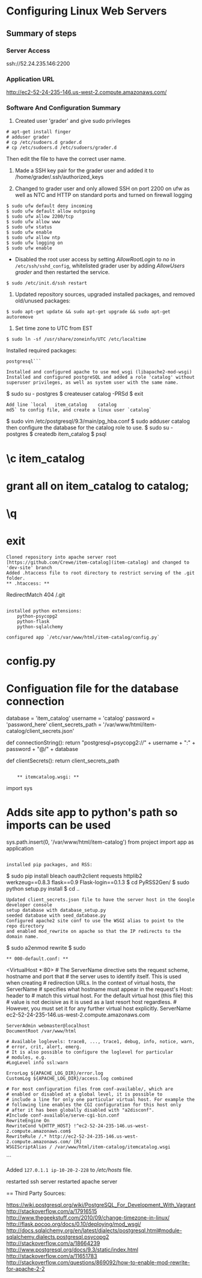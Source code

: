 # Configuring Linux Web Servers

## Summary of steps

### Server Access
ssh://52.24.235.146:2200

### Application URL
http://ec2-52-24-235-146.us-west-2.compute.amazonaws.com/

### Software And Configuration Summary


1. Created user 'grader' and give sudo privileges
```
# apt-get install finger
# adduser grader
# cp /etc/sudoers.d grader.d
# cp /etc/sudoers.d /etc/sudoers/grader.d
```
Then edit the file to have the correct user name.

1. Made a SSH key pair for the grader user and added it to /home/grader/.ssh/authorized_keys

1. Changed to grader user and only allowed SSH on port 2200 on ufw as well as NTC and HTTP on standard ports and turned on firewall logging
```
$ sudo ufw default deny incoming
$ sudo ufw default allow outgoing
$ sudo ufw allow 2200/tcp
$ sudo ufw allow www
$ sudo ufw status
$ sudo ufw enable
$ sudo ufw allow ntp
$ sudo ufw logging on
$ sudo ufw enable
```

* Disabled the root user access by setting *AllowRootLogin* to *no* in `/etc/ssh/sshd_config`, whitelisted grader user by adding *AllowUsers grader* and then restarted the service.
```
$ sudo /etc/init.d/ssh restart
```

1. Updated repository sources, upgraded installed packages, and removed old/unused packages:
```
$ sudo apt-get update && sudo apt-get upgrade && sudo apt-get autoremove
```

1. Set time zone to UTC from EST
```
$ sudo ln -sf /usr/share/zoneinfo/UTC /etc/localtime
```

Installed required packages:
```$ sudo apt-get install git python2.7 and python-pip libapache2-mod-wsgi \
postgresql```

Installed and configured apache to use mod_wsgi (libapache2-mod-wsgi)
Installed and configured postgreSQL and added a role 'catalog' without superuser privileges, as well as system user with the same name.

```
$ sudo su - postgres
$ createuser catalog -PRSd
$ exit
```
Add line `local   item_catalog    catalog                                 md5` to config file, and create a linux user `catalog`
```
$ sudo vim /etc/postgresql/9.3/main/pg_hba.conf
$ sudo adduser catalog then configure the database for the catalog role to use.
$ sudo su - postgres
$ createdb item_catalog
$ psql
# \c item_catalog
# grant all on item_catalog to catalog;
# \q
# exit
```
Cloned repository into apache server root [https://github.com/Crewe/item-catalog](item-catalog) and changed to 'dev-site' branch
Added .htaccess file to root directory to restrict serving of the .git folder.
** .htaccess: **
```
RedirectMatch 404 /\.git
```

installed python extensions: 
    python-psycopg2
    python-flask
    python-sqlalchemy
    
configured app `/etc/var/www/html/item-catalog/config.py`
```
# config.py
# Configuation file for the database connection

database = 'item_catalog'
username = 'catalog'
password = 'password_here'
client_secrets_path = '/var/www/html/item-catalog/client_secrets.json'


def connectionString():
    return "postgresql+psycopg2://" + username + ":" + password + "@/" + database


def clientSecrets():
    return client_secrets_path
```

    ** itemcatalog.wsgi: **
```
import sys

# Adds site app to python's path so imports can be used
sys.path.insert(0, '/var/www/html/item-catalog')
from project import app as application
```

installed pip packages, and RSS:
```
$ sudo pip install bleach oauth2client requests httplib2 \
werkzeug==0.8.3 flask==0.9 Flask-login==0.1.3
$ cd PyRSS2Gen/
$ sudo python setup.py install
$ cd ..
```
Updated client_secrets.json file to have the server host in the Google developer console
setup database with database_setup.py
seeded database with seed_database.py
Configured apache2 site conf to use the WSGI alias to point to the repo directory
and enabled mod_rewrite on apache so that the IP redirects to the domain name.
```
$ sudo a2enmod rewrite
$ sudo 
```
** 000-default.conf: **
```
<VirtualHost *:80>
	# The ServerName directive sets the request scheme, hostname and port that
	# the server uses to identify itself. This is used when creating
	# redirection URLs. In the context of virtual hosts, the ServerName
	# specifies what hostname must appear in the request's Host: header to
	# match this virtual host. For the default virtual host (this file) this
	# value is not decisive as it is used as a last resort host regardless.
	# However, you must set it for any further virtual host explicitly.
	ServerName ec2-52-24-235-146.us-west-2.compute.amazonaws.com 

	ServerAdmin webmaster@localhost
	DocumentRoot /var/www/html

	# Available loglevels: trace8, ..., trace1, debug, info, notice, warn,
	# error, crit, alert, emerg.
	# It is also possible to configure the loglevel for particular
	# modules, e.g.
	#LogLevel info ssl:warn

	ErrorLog ${APACHE_LOG_DIR}/error.log
	CustomLog ${APACHE_LOG_DIR}/access.log combined

	# For most configuration files from conf-available/, which are
	# enabled or disabled at a global level, it is possible to
	# include a line for only one particular virtual host. For example the
	# following line enables the CGI configuration for this host only
	# after it has been globally disabled with "a2disconf".
	#Include conf-available/serve-cgi-bin.conf
    RewriteEngine On
    RewriteCond %{HTTP_HOST} !^ec2-52-24-235-146.us-west-2.compute.amazonaws.com$
    RewriteRule /.* http://ec2-52-24-235-146.us-west-2.compute.amazonaws.com/ [R]
    WSGIScriptAlias / /var/www/html/item-catalog/itemcatalog.wsgi
</VirtualHost>
```

Added `127.0.1.1 ip-10-20-2-228` to */etc/hosts* file.

restarted ssh server
restarted apache server


== Third Party Sources:

https://wiki.postgresql.org/wiki/PostgreSQL_For_Development_With_Vagrant
http://stackoverflow.com/a/17916515
http://www.thegeekstuff.com/2010/09/change-timezone-in-linux/
http://flask.pocoo.org/docs/0.10/deploying/mod_wsgi/
http://docs.sqlalchemy.org/en/latest/dialects/postgresql.html#module-sqlalchemy.dialects.postgresql.psycopg2
http://stackoverflow.com/a/18664239
http://www.postgresql.org/docs/9.3/static/index.html
http://stackoverflow.com/a/11651783
http://stackoverflow.com/questions/869092/how-to-enable-mod-rewrite-for-apache-2-2
